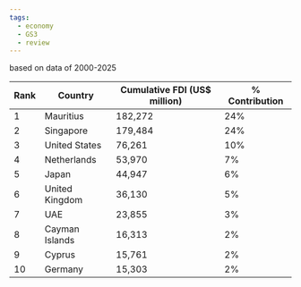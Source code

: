 ```yaml
---
tags:
  - economy
  - GS3
  - review
---
```

based on data of 2000-2025

|Rank|Country|Cumulative FDI (US$ million)|% Contribution|
|---|---|---|---|
|1|Mauritius|182,272|24%|
|2|Singapore|179,484|24%|
|3|United States|76,261|10%|
|4|Netherlands|53,970|7%|
|5|Japan|44,947|6%|
|6|United Kingdom|36,130|5%|
|7|UAE|23,855|3%|
|8|Cayman Islands|16,313|2%|
|9|Cyprus|15,761|2%|
|10|Germany|15,303|2%|